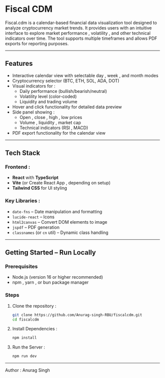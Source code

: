 # Fiscal CDM

Fiscal.cdm is a calendar-based financial data visualization tool designed to analyze cryptocurrency market trends. It provides users with an intuitive interface to explore market performance , volatility , and other technical indicators over time. The tool supports multiple timeframes and allows PDF exports for reporting purposes.

---

## Features

- Interactive calendar view with selectable day , week , and month modes
- Cryptocurrency selector (BTC, ETH, SOL, ADA, DOT)
- Visual indicators for :
  - Daily performance (bullish/bearish/neutral)
  - Volatility level (color-coded)
  - Liquidity and trading volume
- Hover and click functionality for detailed data preview
- Side panel showing :
  - Open , close , high , low prices
  - Volume , liquidity , market cap
  - Technical indicators (RSI , MACD)
- PDF export functionality for the calendar view

---

## Tech Stack

### Frontend :
- **React** with **TypeScript**
- **Vite** (or Create React App , depending on setup)
- **Tailwind CSS** for UI styling

### Key Libraries :
- `date-fns` – Date manipulation and formatting
- `lucide-react` – Icons
- `html2canvas` – Convert DOM elements to image
- `jspdf` – PDF generation
- `classnames` (or `cn` util) – Dynamic class handling

---

## Getting Started – Run Locally

### Prerequisites
- Node.js (version 16 or higher recommended)
- npm , yarn , or bun package manager

### Steps

1. Clone the repository :
   ```bash
   git clone https://github.com/Anurag-singh-RBU/fiscalcdm.git
   cd fiscalcdm

2. Install Dependencies :
   ```bash
   npm install

3. Run the Server :
   ```bash
   npm run dev

---

Author : Anurag Singh

  

